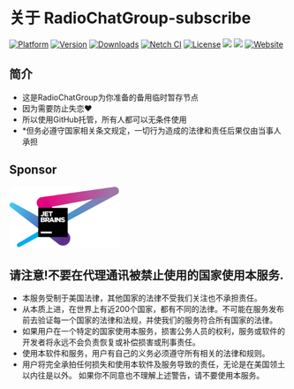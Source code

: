 # 关于 RadioChatGroup-subscribe
[![Platform](https://img.shields.io/badge/platform-windows-orange.svg)](https://github.com/RadioChatGroup-Link/)
[![Version](https://img.shields.io/github/v/release/NetchX/Netch)](https://github.com/RadioChatGroup-Link/releases)
[![Downloads](https://img.shields.io/github/downloads/NetchX/Netch/total.svg)](https://github.com/RadioChatGroup-Link/releases)
[![Netch CI](https://github.com/NetchX/Netch/workflows/Netch%20CI/badge.svg)](https://github.com/RadioChatGroup-Link/actions)
[![License](https://img.shields.io/badge/license-MIT-yellow.svg)](LICENSE)
[![](https://img.shields.io/badge/Telegram-Channel-blue)](https://t.me/Netch) [![](https://img.shields.io/badge/Telegram-Group-green)](https://https://t.me/RadioChatGroup) 
[![Website](https://img.shields.io/website?url=https%3A%2F%2Fnetch.org)](https://RadioChatGroup.org/)

## 简介
- 这是RadioChatGroup为你准备的备用临时暂存节点
- 因为需要防止失恋❤
- 所以使用GitHub托管，所有人都可以无条件使用
- *但务必遵守国家相关条文规定，一切行为造成的法律和责任后果仅由当事人承担

## Sponsor
<a href="https://www.jetbrains.com/?from=Netch"><img src=".github/jetbrains-variant-4.svg" alt="JetBrains" width="200"/></a>

## 请注意!不要在代理通讯被禁止使用的国家使用本服务.
- 本服务受制于美国法律，其他国家的法律不受我们关注也不承担责任。
- 从本质上进，在世界上有近200个国家，都有不同的法律。不可能在服务发布前去验证每一个国家的法律和法规，并使我们的服务符合所有国家的法律。
- 如果用户在一个特定的国家使用本服务，损害公务人员的权利，服务或软件的开发者将永远不会负责恢复或补偿损害或刑事责任。
- 使用本软件和服务，用户有自己的义务必须遵守所有相关的法律和规则。
- 用户将完全承拍任何损失和使用本软件及服务导致的责任，无论是在美国领土以内往是以外。
如果你不同意也不理解上述警告，请不要使用本服务。




